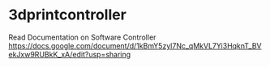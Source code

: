 # 3dprintcontroller

Read Documentation on Software Controller
https://docs.google.com/document/d/1kBmY5zyl7Nc_qMkVL7Yi3HqknT_BVekJxw9RUBkK_xA/edit?usp=sharing

